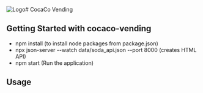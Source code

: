 ![Logo](https://i.imgur.com/CW7vYWm.png)# CocaCo Vending
## Getting Started with cocaco-vending
* npm install (to install node packages from package.json)
* npx json-server --watch data/soda_api.json --port 8000 (creates HTML API)
* npm start (Run the application)

## Usage

